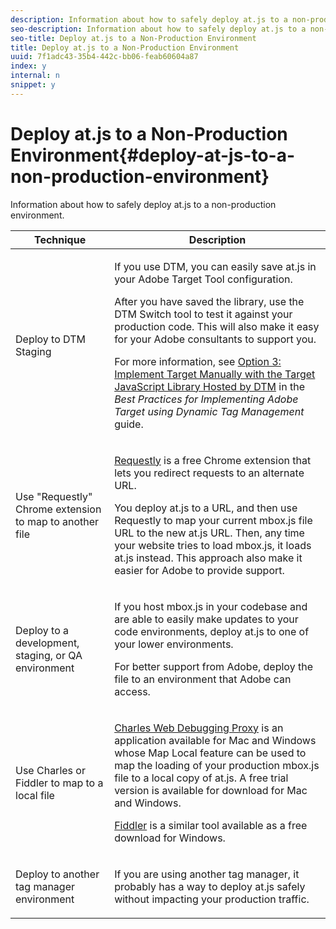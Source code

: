 ```yaml
---
description: Information about how to safely deploy at.js to a non-production environment.
seo-description: Information about how to safely deploy at.js to a non-production environment.
seo-title: Deploy at.js to a Non-Production Environment
title: Deploy at.js to a Non-Production Environment
uuid: 7f1adc43-35b4-442c-bb06-feab60604a87
index: y
internal: n
snippet: y
---
```


# Deploy at.js to a Non-Production Environment{#deploy-at-js-to-a-non-production-environment}

Information about how to safely deploy at.js to a non-production environment.

<table id="table_D7E62869F2B040DD8E7DDF1A1F1BCC37"> 
 <thead> 
  <tr> 
   <th colname="col1" class="entry"> Technique </th> 
   <th colname="col2" class="entry"> Description </th> 
  </tr>
 </thead>
 <tbody> 
  <tr> 
   <td colname="col1"> Deploy to DTM Staging </td> 
   <td colname="col2"> <p>If you use DTM, you can easily save <span class="filepath"> at.js</span> in your Adobe Target Tool configuration. </p> <p>After you have saved the library, use the DTM Switch tool to test it against your production code. This will also make it easy for your Adobe consultants to support you. </p> <p>For more information, see <a href="https://marketing.adobe.com/resources/help/en_US/dtm/target/t_implementing-target-manually-js-hosted-dtm.html" format="html" scope="external"> Option 3: Implement Target Manually with the Target JavaScript Library Hosted by DTM</a> in the <i>Best Practices for Implementing Adobe Target using Dynamic Tag Management </i>guide. </p> </td> 
  </tr> 
  <tr> 
   <td colname="col1"> Use "Requestly" Chrome extension to map to another file </td> 
   <td colname="col2"> <p> <a href="https://chrome.google.com/webstore/detail/requestly/mdnleldcmiljblolnjhpnblkcekpdkpa?hl=en" scope="external" format="http"> Requestly</a> is a free Chrome extension that lets you redirect requests to an alternate URL. </p> <p>You deploy <span class="filepath"> at.js</span> to a URL, and then use Requestly to map your current <span class="filepath"> mbox.js</span> file URL to the new <span class="filepath"> at.js</span> URL. Then, any time your website tries to load <span class="filepath"> mbox.js</span>, it loads <span class="filepath"> at.js</span> instead. This approach also make it easier for Adobe to provide support. </p> </td> 
  </tr> 
  <tr> 
   <td colname="col1"> Deploy to a development, staging, or QA environment </td> 
   <td colname="col2"> <p>If you host <span class="filepath"> mbox.js</span> in your codebase and are able to easily make updates to your code environments, deploy <span class="filepath"> at.js</span> to one of your lower environments. </p> <p>For better support from Adobe, deploy the file to an environment that Adobe can access. </p> </td> 
  </tr> 
  <tr> 
   <td colname="col1"> Use Charles or Fiddler to map to a local file </td> 
   <td colname="col2"> <p> <a href="https://www.charlesproxy.com/" scope="external" format="http"> Charles Web Debugging Proxy</a> is an application available for Mac and Windows whose Map Local feature can be used to map the loading of your production <span class="filepath"> mbox.js</span> file to a local copy of <span class="filepath"> at.js</span>. A free trial version is available for download for Mac and Windows. </p> <p><a href="https://www.telerik.com/fiddler" scope="external" format="http"> Fiddler</a> is a similar tool available as a free download for Windows. </p> </td> 
  </tr> 
  <tr> 
   <td colname="col1"> Deploy to another tag manager environment </td> 
   <td colname="col2"> <p>If you are using another tag manager, it probably has a way to deploy <span class="filepath"> at.js</span> safely without impacting your production traffic. </p> </td> 
  </tr> 
 </tbody> 
</table>


